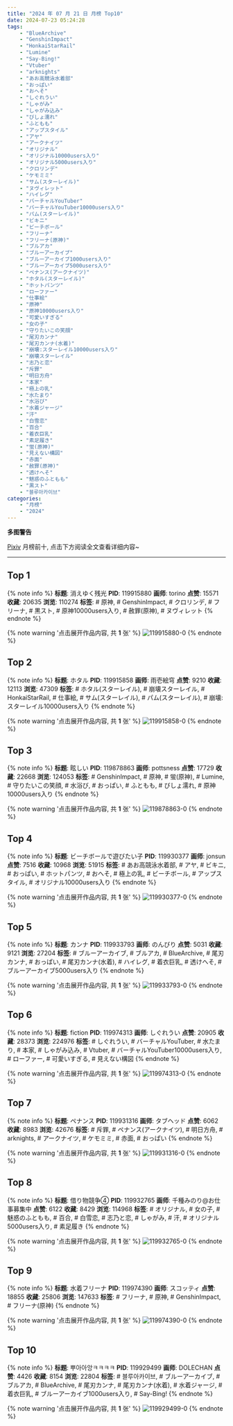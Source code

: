 ```yaml
---
title: "2024 年 07 月 21 日 月榜 Top10"
date: 2024-07-23 05:24:28
tags:
    - "BlueArchive"
    - "GenshinImpact"
    - "HonkaiStarRail"
    - "Lumine"
    - "Say-Bing!"
    - "Vtuber"
    - "arknights"
    - "あお高競泳水着部"
    - "おっぱい"
    - "おへそ"
    - "しぐれうい"
    - "しゃがみ"
    - "しゃがみ込み"
    - "びしょ濡れ"
    - "ふともも"
    - "アップスタイル"
    - "アヤ"
    - "アークナイツ"
    - "オリジナル"
    - "オリジナル10000users入り"
    - "オリジナル5000users入り"
    - "クロリンデ"
    - "ケモミミ"
    - "サム(スターレイル)"
    - "ヌヴィレット"
    - "ハイレグ"
    - "バーチャルYouTuber"
    - "バーチャルYouTuber10000users入り"
    - "パム(スターレイル)"
    - "ビキニ"
    - "ビーチボール"
    - "フリーナ"
    - "フリーナ(原神)"
    - "ブルアカ"
    - "ブルーアーカイブ"
    - "ブルーアーカイブ1000users入り"
    - "ブルーアーカイブ5000users入り"
    - "ペナンス(アークナイツ)"
    - "ホタル(スターレイル)"
    - "ホットパンツ"
    - "ローファー"
    - "仕事絵"
    - "原神"
    - "原神10000users入り"
    - "可愛いすぎる"
    - "女の子"
    - "守りたいこの笑顔"
    - "尾刃カンナ"
    - "尾刃カンナ(水着)"
    - "崩壊:スターレイル10000users入り"
    - "崩壊スターレイル"
    - "志乃と恋"
    - "斥罪"
    - "明日方舟"
    - "本家"
    - "極上の乳"
    - "水たまり"
    - "水浴び"
    - "水着ジャージ"
    - "汗"
    - "白雪恋"
    - "百合"
    - "着衣巨乳"
    - "素足履き"
    - "蛍(原神)"
    - "見えない構図"
    - "赤面"
    - "赦罪(原神)"
    - "透けへそ"
    - "魅惑のふともも"
    - "黒スト"
    - "블루아카이브"
categories:
    - "月榜"
    - "2024"
---
```


<i class="fa fa-triangle-exclamation"></i>**多图警告**<i class="fa fa-triangle-exclamation"></i>

[Pixiv](https://www.pixiv.net/) 月榜前十, 点击下方阅读全文查看详细内容~

<!-- more -->

---

## Top 1

{% note info %}
**标题**: 消えゆく残光
**PID**: 119915880 **画师**: torino
**点赞**: 15571 **收藏**: 20635 **浏览**: 110274
**标签**: # 原神, # GenshinImpact, # クロリンデ, # フリーナ, # 黒スト, # 原神10000users入り, # 赦罪(原神), # ヌヴィレット
{% endnote %}

{% note warning '点击展开作品内容, 共 **1** 张' %}
![119915880-0](https://i.pixiv.re/img-original/img/2024/06/24/00/00/49/119915880_p0.jpg)
{% endnote %}

## Top 2

{% note info %}
**标题**: ホタル
**PID**: 119915858 **画师**: 雨壱絵穹
**点赞**: 9210 **收藏**: 12113 **浏览**: 47309
**标签**: # ホタル(スターレイル), # 崩壊スターレイル, # HonkaiStarRail, # 仕事絵, # サム(スターレイル), # パム(スターレイル), # 崩壊:スターレイル10000users入り
{% endnote %}

{% note warning '点击展开作品内容, 共 **1** 张' %}
![119915858-0](https://i.pixiv.re/img-original/img/2024/06/24/00/00/38/119915858_p0.png)
{% endnote %}

## Top 3

{% note info %}
**标题**: 眩しい
**PID**: 119878863 **画师**: pottsness
**点赞**: 17729 **收藏**: 22668 **浏览**: 124053
**标签**: # GenshinImpact, # 原神, # 蛍(原神), # Lumine, # 守りたいこの笑顔, # 水浴び, # おっぱい, # ふともも, # びしょ濡れ, # 原神10000users入り
{% endnote %}

{% note warning '点击展开作品内容, 共 **1** 张' %}
![119878863-0](https://i.pixiv.re/img-original/img/2024/06/23/00/00/09/119878863_p0.jpg)
{% endnote %}

## Top 4

{% note info %}
**标题**: ビーチボールで遊びたい子
**PID**: 119930377 **画师**: jonsun
**点赞**: 7516 **收藏**: 10968 **浏览**: 51915
**标签**: # あお高競泳水着部, # アヤ, # ビキニ, # おっぱい, # ホットパンツ, # おへそ, # 極上の乳, # ビーチボール, # アップスタイル, # オリジナル10000users入り
{% endnote %}

{% note warning '点击展开作品内容, 共 **1** 张' %}
![119930377-0](https://i.pixiv.re/img-original/img/2024/06/24/15/00/03/119930377_p0.jpg)
{% endnote %}

## Top 5

{% note info %}
**标题**: カンナ
**PID**: 119933793 **画师**: のんびり
**点赞**: 5031 **收藏**: 9121 **浏览**: 27204
**标签**: # ブルーアーカイブ, # ブルアカ, # BlueArchive, # 尾刃カンナ, # おっぱい, # 尾刃カンナ(水着), # ハイレグ, # 着衣巨乳, # 透けへそ, # ブルーアーカイブ5000users入り
{% endnote %}

{% note warning '点击展开作品内容, 共 **1** 张' %}
![119933793-0](https://i.pixiv.re/img-original/img/2024/06/24/18/04/12/119933793_p0.jpg)
{% endnote %}

## Top 6

{% note info %}
**标题**: fiction
**PID**: 119974313 **画师**: しぐれうい
**点赞**: 20905 **收藏**: 28373 **浏览**: 224976
**标签**: # しぐれうい, # バーチャルYouTuber, # 水たまり, # 本家, # しゃがみ込み, # Vtuber, # バーチャルYouTuber10000users入り, # ローファー, # 可愛いすぎる, # 見えない構図
{% endnote %}

{% note warning '点击展开作品内容, 共 **1** 张' %}
![119974313-0](https://i.pixiv.re/img-original/img/2024/06/26/00/00/11/119974313_p0.jpg)
{% endnote %}

## Top 7

{% note info %}
**标题**: ペナンス
**PID**: 119931316 **画师**: タブヘッド
**点赞**: 6062 **收藏**: 8983 **浏览**: 42676
**标签**: # 斥罪, # ペナンス(アークナイツ), # 明日方舟, # arknights, # アークナイツ, # ケモミミ, # 赤面, # おっぱい
{% endnote %}

{% note warning '点击展开作品内容, 共 **1** 张' %}
![119931316-0](https://i.pixiv.re/img-original/img/2024/06/24/16/00/45/119931316_p0.jpg)
{% endnote %}

## Top 8

{% note info %}
**标题**: 借り物競争④
**PID**: 119932765 **画师**: 千種みのり@お仕事募集中
**点赞**: 6122 **收藏**: 8429 **浏览**: 114968
**标签**: # オリジナル, # 女の子, # 魅惑のふともも, # 百合, # 白雪恋, # 志乃と恋, # しゃがみ, # 汗, # オリジナル5000users入り, # 素足履き
{% endnote %}

{% note warning '点击展开作品内容, 共 **1** 张' %}
![119932765-0](https://i.pixiv.re/img-original/img/2024/06/24/17/21/56/119932765_p0.jpg)
{% endnote %}

## Top 9

{% note info %}
**标题**: 水着フリーナ
**PID**: 119974390 **画师**: スコッティ
**点赞**: 18855 **收藏**: 25806 **浏览**: 147633
**标签**: # フリーナ, # 原神, # GenshinImpact, # フリーナ(原神)
{% endnote %}

{% note warning '点击展开作品内容, 共 **1** 张' %}
![119974390-0](https://i.pixiv.re/img-original/img/2024/06/26/00/00/29/119974390_p0.jpg)
{% endnote %}

## Top 10

{% note info %}
**标题**: 뿌아아앙ㅋㅋㅋㅋ
**PID**: 119929499 **画师**: DOLECHAN
**点赞**: 4426 **收藏**: 8154 **浏览**: 22804
**标签**: # 블루아카이브, # ブルーアーカイブ, # ブルアカ, # BlueArchive, # 尾刃カンナ, # 尾刃カンナ(水着), # 水着ジャージ, # 着衣巨乳, # ブルーアーカイブ1000users入り, # Say-Bing!
{% endnote %}

{% note warning '点击展开作品内容, 共 **1** 张' %}
![119929499-0](https://i.pixiv.re/img-original/img/2024/06/24/13/59/20/119929499_p0.png)
{% endnote %}
